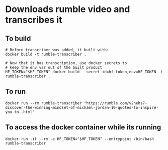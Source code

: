 # Downloads rumble video and transcribes it

## To build

    # Before transcriber was added, it built with:
    docker build -t rumble-transcriber .

    # Now that it has transcription, use docker secrets to 
    # keep the env var out of the built product
    HF_TOKEN="$HF_TOKEN" docker build --secret id=hf_token,env=HF_TOKEN -t rumble-transcriber .

## To run

    docker run --rm rumble-transcriber "https://rumble.com/v2nehs7-discover-the-winning-mindset-of-michael-jordan-10-quotes-to-inspire-you-to-.html"



## To access the docker container while its running
    docker run -it --rm -e HF_TOKEN="$HF_TOKEN" --entrypoint /bin/bash rumble-transcriber
